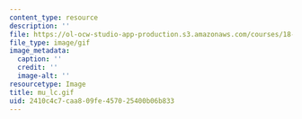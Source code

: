 ```yaml
---
content_type: resource
description: ''
file: https://ol-ocw-studio-app-production.s3.amazonaws.com/courses/18-013a-calculus-with-applications-spring-2005/2410c4c7caa809fe457025400b06b833_mu_lc.gif
file_type: image/gif
image_metadata:
  caption: ''
  credit: ''
  image-alt: ''
resourcetype: Image
title: mu_lc.gif
uid: 2410c4c7-caa8-09fe-4570-25400b06b833
---
```


